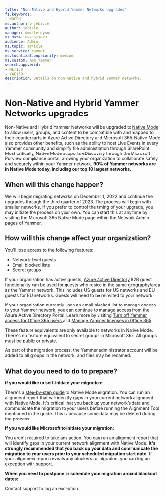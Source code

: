 ```yaml
---
title: "Non-Native and Hybrid Yammer Networks upgrades"
f1.keywords:
- NOCSH
ms.author: v-jebizie
author: jebizie
manager: dmillerdyson
ms.date: 08/26/2022
audience: Admin
ms.topic: article
ms.service: yammer
ms.localizationpriority: medium
ms.custom: Adm_Yammer
search.appverid: 
- MET150
- YAE150
description: Details on non-native and hybrid Yammer networks.
---
```


 # Non-Native and Hybrid Yammer Networks upgrades

 Non-Native and Hybrid Yammer Networks will be upgraded to [Native Mode](overview-native-mode.md) to allow users, groups, and content to be compatible with and mapped to their counterparts in Azure Active Directory and Microsoft 365. Native Mode also provides other benefits, such as the ability to host Live Events in every Yammer community and simplify file administration through SharePoint. Most critically, Native Mode supports eDiscovery through the Microsoft Purview compliance portal, allowing your organization to collaborate safely and securely within your Yammer network. **90% of Yammer networks are in Native Mode today, including our top 10 largest networks.**

 ## When will this change happen?

 We will begin migrating networks on December 1, 2022 and continue the upgrades through the third quarter of 2023. The process will begin with smaller networks. If you prefer to control the timing of your upgrade, you may initiate the process on your own. You can start this at any time by visiting the Microsoft 365 Native Mode page within the Network Admin pages of Yammer.

 ## How will this change affect your organization?

 You'll lose access to the following features:
 -	Network-level guests 
 -	Email blocked lists
 -	Secret groups

 If your organization has active guests, [Azure Active Directory](/yammer/get-started-with-yammer/azure-ad-b2b-guests-yammer) B2B guest functionality can be used for guests who reside in the same geography/area as the Yammer network. This includes US guests for US networks and EU guests for EU networks. Guests will need to be reinvited to your network.

If your organization currently uses an email blocked list to manage access to your Yammer network, you can continue to manage access from the Azure Active Directory Portal. Learn more by visiting [Turn off Yammer access for Office 365 users ](/yammer/manage-yammer-users/turn-off-user-access) and [Manage Yammer licenses in Office 365](/yammer/manage-yammer-users/manage-yammer-licenses-in-office-365).

These feature equivalents are only available to networks in Native Mode. There's no feature equivalent to secret groups in Microsoft 365. All groups must be public or private.

 As part of the migration process, the Yammer administrator account will be added to all groups in the network, and files may be renamed.

 ## What do you need to do to prepare?
 **If you would like to self-initiate your migration:**

 There's a [step-by-step guide](/yammer/configure-your-yammer-network/native-mode-step-by-step-guide) to Native Mode migration. You can run an alignment report that will identify gaps in your current network alignment with Native Mode. It's critical that you back up your network’s data and communicate the migration to your users before running the Alignment Tool mentioned in the guide. This is because some data may be deleted during the process.

 **If you would like Microsoft to initiate your migration:**

 You aren't required to take any action. You can run an alignment report that will identify gaps in your current network alignment with Native Mode. **It's strongly recommended that you back up your data and communicate the migration to your users prior to your scheduled migration start date.** If your alignment report reveals any blockers to migration, you can log an exception with support.

 **When you need to postpone or schedule your migration around blackout dates:**

 Contact support to log an exception.
